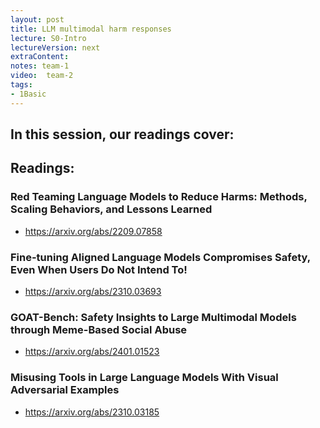 ```yaml
---
layout: post
title: LLM multimodal harm responses  
lecture: S0-Intro
lectureVersion: next
extraContent: 
notes: team-1
video:  team-2
tags:
- 1Basic
---
```


In this session, our readings cover: 
- 

## Readings: 
  ### Red Teaming Language Models to Reduce Harms: Methods, Scaling Behaviors, and Lessons Learned
  - https://arxiv.org/abs/2209.07858

  ### Fine-tuning Aligned Language Models Compromises Safety, Even When Users Do Not Intend To!
  + https://arxiv.org/abs/2310.03693

  ### GOAT-Bench: Safety Insights to Large Multimodal Models through Meme-Based Social Abuse
  + https://arxiv.org/abs/2401.01523

  ### Misusing Tools in Large Language Models With Visual Adversarial Examples
  + https://arxiv.org/abs/2310.03185

  



